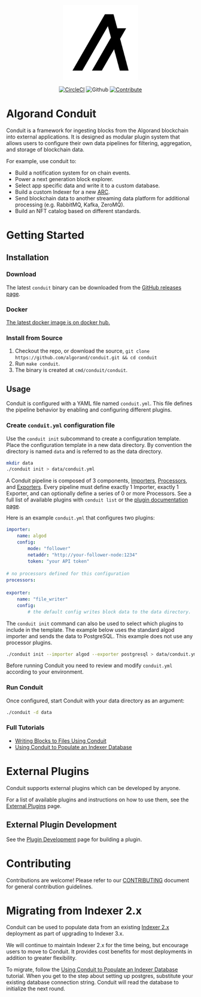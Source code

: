 <div style="text-align:center" align="center">
  <picture>
    <source media="(prefers-color-scheme: dark)" srcset="docs/assets/algorand_logo_mark_white.png">
    <source media="(prefers-color-scheme: light)" srcset="docs/assets/algorand_logo_mark_black.png">
    <img alt="Shows a black Algorand logo light mode and white in dark mode." src="docs/assets/algorand_logo_mark_black.png" width="200">
  </picture>

[![CircleCI](https://img.shields.io/circleci/build/github/algorand/conduit/master?label=master)](https://circleci.com/gh/algorand/conduit/tree/master)
![Github](https://img.shields.io/github/license/algorand/conduit)
[![Contribute](https://img.shields.io/badge/contributor-guide-blue?logo=github)](https://github.com/algorand/go-algorand/blob/master/CONTRIBUTING.md)
</div>

# Algorand Conduit

Conduit is a framework for ingesting blocks from the Algorand blockchain into external applications. It is designed as modular plugin system that allows users to configure their own data pipelines for filtering, aggregation, and storage of blockchain data.

<!-- TODO: a cool diagram here that clearly demonstrates data moving through the system -->

For example, use conduit to:
* Build a notification system for on chain events.
* Power a next generation block explorer.
* Select app specific data and write it to a custom database.
* Build a custom Indexer for a new [ARC](https://github.com/algorandfoundation/ARCs).
* Send blockchain data to another streaming data platform for additional processing (e.g. RabbitMQ, Kafka, ZeroMQ).
* Build an NFT catalog based on different standards.

# Getting Started

## Installation

### Download

The latest `conduit` binary can be downloaded from the [GitHub releases page](https://github.com/algorand/conduit/releases).

### Docker

[The latest docker image is on docker hub.](https://hub.docker.com/r/algorand/conduit)

### Install from Source

1. Checkout the repo, or download the source, `git clone https://github.com/algorand/conduit.git && cd conduit`
2. Run `make conduit`.
3. The binary is created at `cmd/conduit/conduit`.

## Usage

Conduit is configured with a YAML file named `conduit.yml`. This file defines the pipeline behavior by enabling and configuring different plugins.

### Create `conduit.yml` configuration file

Use the `conduit init` subcommand to create a configuration template. Place the configuration template in a new data directory. By convention the directory is named `data` and is referred to as the data directory.

```sh
mkdir data
./conduit init > data/conduit.yml
```

A Conduit pipeline is composed of 3 components, [Importers](./conduit/plugins/importers/), [Processors](./conduit/plugins/processors/), and [Exporters](./conduit/plugins/exporters/).
Every pipeline must define exactly 1 Importer, exactly 1 Exporter, and can optionally define a series of 0 or more Processors. See a full list of available plugins with `conduit list` or the [plugin documentation page](./conduit/plugins).

Here is an example `conduit.yml` that configures two plugins:

```yaml
importer:
    name: algod
    config:
        mode: "follower"
        netaddr: "http://your-follower-node:1234"
        token: "your API token"

# no processors defined for this configuration
processors:

exporter:
    name: "file_writer"
    config:
        # the default config writes block data to the data directory.
```

The `conduit init` command can also be used to select which plugins to include in the template. The example below uses the standard algod importer and sends the data to PostgreSQL. This example does not use any processor plugins.
```sh
./conduit init --importer algod --exporter postgresql > data/conduit.yml
```

Before running Conduit you need to review and modify `conduit.yml` according to your environment.

### Run Conduit

Once configured, start Conduit with your data directory as an argument:
```sh
./conduit -d data
```

### Full Tutorials

* [Writing Blocks to Files Using Conduit](./docs/tutorials/WritingBlocksToFile.md)
* [Using Conduit to Populate an Indexer Database](./docs/tutorials/IndexerWriter.md)

# External Plugins

Conduit supports external plugins which can be developed by anyone.

For a list of available plugins and instructions on how to use them, see the [External Plugins](./docs/ExternalPlugins.md) page.

## External Plugin Development

See the [Plugin Development](./docs/PluginDevelopment.md) page for building a plugin.

# Contributing

Contributions are welcome! Please refer to our [CONTRIBUTING](https://github.com/algorand/go-algorand/blob/master/CONTRIBUTING.md) document for general contribution guidelines.

# Migrating from Indexer 2.x

Conduit can be used to populate data from an existing [Indexer 2.x](https://github.com/algorand/indexer/) deployment as part of upgrading to Indexer 3.x.

We will continue to maintain Indexer 2.x for the time being, but encourage users to move to Conduit. It provides cost benefits for most deployments in addition to greater flexibility.

To migrate, follow the [Using Conduit to Populate an Indexer Database](./docs/tutorials/IndexerWriter.md) tutorial. When you get to the step about setting up postgres, substitute your existing database connection string. Conduit will read the database to initialize the next round.
